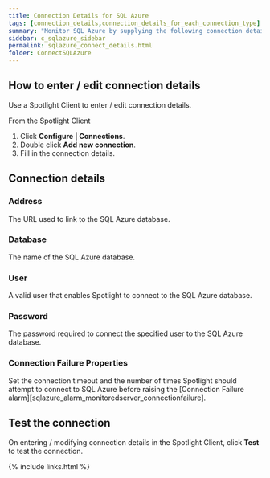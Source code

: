```yaml
---
title: Connection Details for SQL Azure
tags: [connection_details,connection_details_for_each_connection_type]
summary: "Monitor SQL Azure by supplying the following connection details to Spotlight."
sidebar: c_sqlazure_sidebar
permalink: sqlazure_connect_details.html
folder: ConnectSQLAzure
---
```


## How to enter / edit connection details

Use a Spotlight Client to enter / edit connection details.

From the Spotlight Client

1.  Click **Configure \| Connections**.
2.  Double click **Add new connection**.
3.  Fill in the connection details.

## Connection details

### Address

The URL used to link to the SQL Azure database.

### Database

The name of the SQL Azure database.

### User

A valid user that enables Spotlight to connect to the SQL Azure database.

### Password

The password required to connect the specified user to the SQL Azure database.


### Connection Failure Properties
Set the connection timeout and the number of times Spotlight should attempt to connect to SQL Azure before raising the [Connection Failure alarm][sqlazure_alarm_monitoredserver_connectionfailure].


## Test the connection
On entering / modifying connection details in the Spotlight Client, click **Test** to test the connection.


{% include links.html %}

